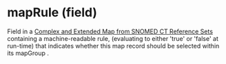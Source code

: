 # mapRule (field)

Field in a [Complex and Extended Map from SNOMED CT Reference Sets](<../../../5 reference-set-release-files-specification/5.2 reference-set-types/5.2.3 map-reference-sets/5.2.3.3-complex-and-extended-map-from-snomed-ct-reference-sets.md>) containing a machine-readable rule, (evaluating to either 'true' or 'false' at run-time) that indicates whether this map record should be selected within its mapGroup .

